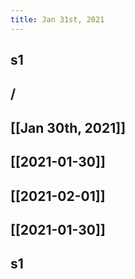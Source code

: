 ```yaml
---
title: Jan 31st, 2021
---
```


## s1
## /
## [[Jan 30th, 2021]]
##
## [[2021-01-30]]
## [[2021-02-01]]
##
## [[2021-01-30]]
##
##
## s1
##
